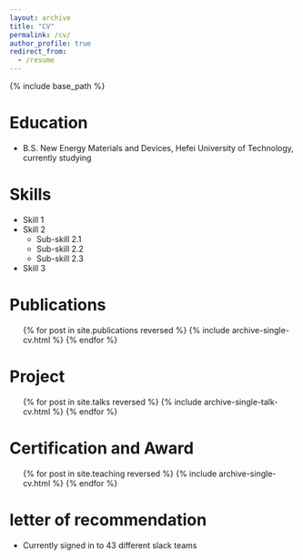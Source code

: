 ```yaml
---
layout: archive
title: "CV"
permalink: /cv/
author_profile: true
redirect_from:
  - /resume
---
```


{% include base_path %}

Education
======
* B.S. New Energy Materials and Devices, Hefei University of Technology, currently studying
  
Skills
======
* Skill 1
* Skill 2
  * Sub-skill 2.1
  * Sub-skill 2.2
  * Sub-skill 2.3
* Skill 3

Publications
======
  <ul>{% for post in site.publications reversed %}
    {% include archive-single-cv.html %}
  {% endfor %}</ul>
  
Project
======
  <ul>{% for post in site.talks reversed %}
    {% include archive-single-talk-cv.html  %}
  {% endfor %}</ul>
  
Certification and Award
======
  <ul>{% for post in site.teaching reversed %}
    {% include archive-single-cv.html %}
  {% endfor %}</ul>
  
letter of recommendation
======
* Currently signed in to 43 different slack teams
